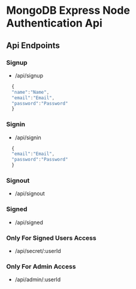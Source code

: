 # MongoDB Express Node Authentication Api

## Api Endpoints

### Signup

- /api/signup

```javascript
  {
  "name":"Name",
  "email":"Email",
  "password":"Password"
  }
```

### Signin

- /api/signin

```javascript
  {
  "email":"Email",
  "password":"Password"
  }
```

### Signout

- /api/signout

### Signed

- /api/signed

### Only For Signed Users Access

- /api/secret/:userId

### Only For Admin Access

- /api/admin/:userId
